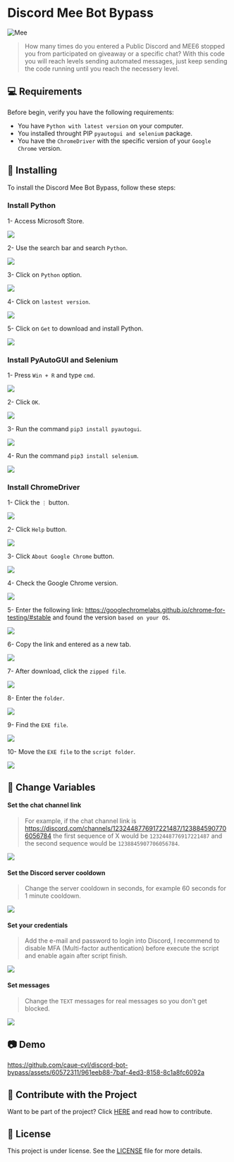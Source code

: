 # Discord Mee Bot Bypass
<img src="./images/mee.png" alt="Mee">

> How many times do you entered a Public Discord and MEE6 stopped you from participated on giveaway or a specific chat? With this code you will reach levels sending automated messages, just keep sending the code running until you reach the necessery level.

## 💻 Requirements

Before begin, verify you have the following requirements:

- You have `Python with latest version` on your computer.
- You installed throught PIP `pyautogui and selenium` package.
- You have the `ChromeDriver` with the specific version of your `Google Chrome` version.

## 🚀 Installing

To install the Discord Mee Bot Bypass, follow these steps:

<h3>Install Python</h3>

1- Access Microsoft Store.

<img src="./images/image1.png">

2- Use the search bar and search `Python`.

<img src="./images/image2.png">

3- Click on `Python` option.

<img src="./images/image3.png">

4- Click on `lastest version`.

<img src="./images/image4.png">

5- Click on `Get` to download and install Python.

<img src="./images/image5.png">

<h3>Install PyAutoGUI and Selenium</h3>

1- Press `Win + R` and type `cmd`.

<img src="./images/image6.png">

2- Click `OK`.

<img src="./images/image7.png">

3- Run the command `pip3 install pyautogui`.

<img src="./images/image8.png">

4- Run the command `pip3 install selenium`.

<img src="./images/image9.png">

<h3>Install ChromeDriver</h3>

1- Click the `⋮` button.

<img src="./images/image10.png">

2- Click `Help` button.

<img src="./images/image11.png">

3- Click `About Google Chrome` button.

<img src="./images/image12.png">

4- Check the Google Chrome version.

<img src="./images/image13.png">

5- Enter the following link: https://googlechromelabs.github.io/chrome-for-testing/#stable and found the version `based on your OS`.

<img src="./images/image14.png">

6- Copy the link and entered as a new tab.

<img src="./images/image15.png">

7- After download, click the `zipped file`.

<img src="./images/image16.png">

8- Enter the `folder`.

<img src="./images/image17.png">

9- Find the `EXE file`.

<img src="./images/image18.png">

10- Move the `EXE file` to the `script folder`.

<img src="./images/image19.png">

## 🔧 Change Variables

<h4>Set the chat channel link</h4>

>For example, if the chat channel link is https://discord.com/channels/1232448776917221487/1238845907706056784 the first sequence of X would be `1232448776917221487` and the second sequence would be `1238845907706056784`.

<img src="./images/image20.png">

<h4>Set the Discord server cooldown</h4>

>Change the server cooldown in seconds, for example 60 seconds for 1 minute cooldown.

<img src="./images/image21.png">

<h4>Set your credentials</h4>

>Add the e-mail and password to login into Discord, I recommend to disable MFA (Multi-factor authentication) before execute the script and enable again after script finish.

<img src="./images/image22.png">

<h4>Set messages</h4>

>Change the `TEXT` messages for real messages so you don't get blocked.

<img src="./images/image23.png">

## 📷 Demo

https://github.com/caue-cvl/discord-bot-bypass/assets/60572311/961eeb88-7baf-4ed3-8158-8c1a8fc6092a

## 🤝 Contribute with the Project

Want to be part of the project? Click [HERE](CONTRIBUTING.md) and read how to contribute.

## 📝 License

This project is under license. See the [LICENSE](LICENSE.md) file for more details.
